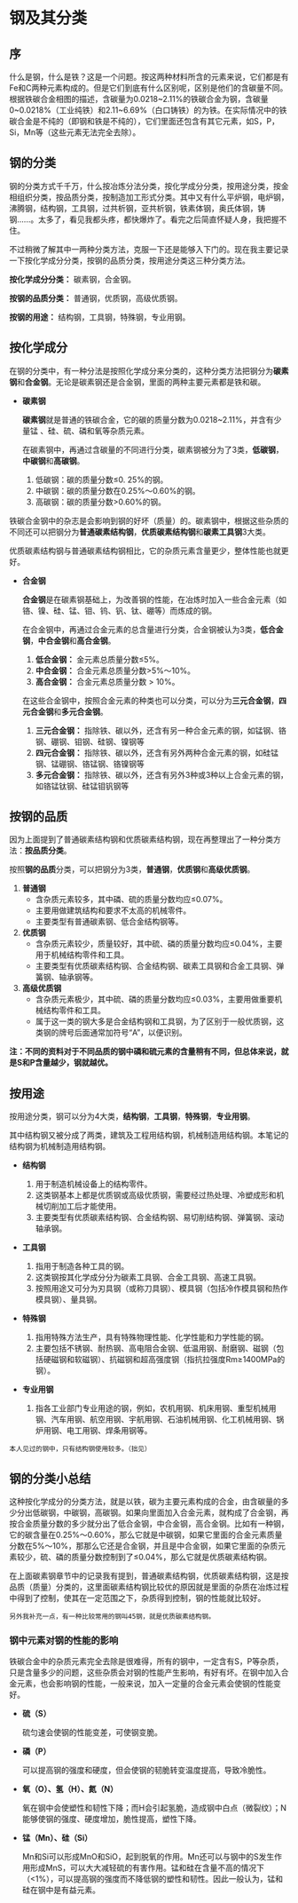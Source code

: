 # 钢及其分类

## 序

什么是钢，什么是铁？这是一个问题。按这两种材料所含的元素来说，它们都是有Fe和C两种元素构成的。但是它们到底有什么区别呢，区别是他们的含碳量不同。根据铁碳合金相图的描述，含碳量为0.0218~2.11%的铁碳合金为钢，含碳量0~0.0218%（工业纯铁）和2.11~6.69%（白口铸铁）的为铁。在实际情况中的铁碳合金是不纯的（即钢和铁是不纯的），它们里面还包含有其它元素，如S，P，Si，Mn等（这些元素无法完全去除）。

## 钢的分类

钢的分类方式千千万，什么按冶炼分法分类，按化学成分分类，按用途分类，按金相组织分类，按品质分类，按制造加工形式分类。其中又有什么平炉钢，电炉钢，沸腾钢，结构钢，工具钢，过共析钢，亚共析钢，铁素体钢，奥氏体钢，铸钢......。太多了，看见我都头疼，都快爆炸了。看完之后简直怀疑人身，我把握不住。

不过稍微了解其中一两种分类方法，克服一下还是能够入下门的。现在我主要记录一下按化学成分分类，按钢的品质分类，按用途分类这三种分类方法。

**按化学成分分类：** 碳素钢，合金钢。

**按钢的品质分类：** 普通钢，优质钢，高级优质钢。

**按钢的用途：** 结构钢，工具钢，特殊钢，专业用钢。

## 按化学成分

在钢的分类中，有一种分法是按照化学成分来分类的，这种分类方法把钢分为**碳素钢**和**合金钢**。无论是碳素钢还是合金钢，里面的两种主要元素都是铁和碳。

- **碳素钢** 

  **碳素钢**就是普通的铁碳合金，它的碳的质量分数为0.0218~2.11%，并含有少量锰 、硅、硫、磷和氧等杂质元素。

  在碳素钢中，再通过含碳量的不同进行分类，碳素钢被分为了3类，**低碳钢**，**中碳钢**和**高碳钢**。

  1. 低碳钢：碳的质量分数≤0. 25%的钢。
  2. 中碳钢：碳的质量分数在0.25%～0.60%的钢。
  3. 高碳钢：碳的质量分数>0.60%的钢。

铁碳合金钢中的杂志是会影响到钢的好坏（质量）的。碳素钢中，根据这些杂质的不同还可以把钢分为**普通碳素结构钢**，**优质碳素结构钢**和**碳素工具钢**3大类。

优质碳素结构钢与普通碳素结构钢相比，它的杂质元素含量更少，整体性能也就更好。

- **合金钢** 

  **合金钢**是在碳素钢基础上，为改善钢的性能，在冶炼时加入一些合金元素（如铬、镍、硅、锰、钼、钨、钒、钛、硼等）而炼成的钢。

  在合金钢中，再通过合金元素的总含量进行分类，合金钢被认为3类，**低合金钢**，**中合金钢**和**高合金钢**。

  1. **低合金钢：** 金元素总质量分数≤5%。
  2. **中合金钢：** 合金元素总质量分数>5%～10%。
  3. **高合金钢：** 合金元素总质量分数 > 10%。

  在这些合金钢中，按照合金元素的种类也可以分类，可以分为**三元合金钢**，**四元合金钢**和**多元合金钢**。

  1. **三元合金钢：** 指除铁、碳以外，还含有另一种合金元素的钢，如锰钢、铬钢、硼钢、钼钢、硅钢、镍钢等
  2. **四元合金钢：** 指除铁、碳以外，还含有另外两种合金元素的钢，如硅锰钢、锰硼钢、铬锰钢、铬镍钢等
  3. **多元合金钢：** 指除铁、碳以外，还含有另外3种或3种以上合金元素的钢，如铬锰钛钢、硅锰钼钒钢等

## 按钢的品质

因为上面提到了普通碳素结构钢和优质碳素结构钢，现在再整理出了一种分类方法：**按品质分类**。

按照**钢的品质**分类，可以把钢分为3类，**普通钢**，**优质钢**和**高级优质钢**。

1. **普通钢** 
   - 含杂质元素较多，其中磷、硫的质量分数均应≤0.07%。
   - 主要用做建筑结构和要求不太高的机械零件。
   - 主要类型有普通碳素钢、低合金结构钢等。
2. **优质钢** 
   - 含杂质元素较少，质量较好，其中硫、磷的质量分数均应≤0.04%，主要用于机械结构零件和工具。
   - 主要类型有优质碳素结构钢、合金结构钢、碳素工具钢和合金工具钢、弹簧钢、轴承钢等。
3. **高级优质钢** 
   - 含杂质元素极少，其中硫、磷的质量分数均应≤0.03%，主要用做重要机械结构零件和工具。
   - 属于这一类的钢大多是合金结构钢和工具钢，为了区别于一般优质钢，这类钢的牌号后面通常加符号“A”，以便识别。

**注：不同的资料对于不同品质的钢中磷和硫元素的含量稍有不同，但总体来说，就是S和P含量越少，钢就越优。** 

## 按用途

按用途分类，钢可以分为4大类，**结构钢**，**工具钢**，**特殊钢**，**专业用钢**。

其中结构钢又被分成了两类，建筑及工程用结构钢，机械制造用结构钢。本笔记的结构钢为机械制造用结构钢。

- **结构钢**
  1. 用于制造机械设备上的结构零件。
  2. 这类钢基本上都是优质钢或高级优质钢，需要经过热处理、冷塑成形和机械切削加工后才能使用。
  3. 主要类型有优质碳素结构钢、合金结构钢、易切削结构钢、弹簧钢、滚动轴承钢。

- **工具钢**
  1. 指用于制造各种工具的钢。
  2. 这类钢按其化学成分分为碳素工具钢、合金工具钢、高速工具钢。
  3. 按照用途又可分为刃具钢（或称刀具钢）、模具钢（包括冷作模具钢和热作模具钢）、量具钢。

- **特殊钢**
  1. 指用特殊方法生产，具有特殊物理性能、化学性能和力学性能的钢。
  2. 主要包括不锈钢、耐热钢、高电阻合金钢、低温用钢、耐磨钢、磁钢（包括硬磁钢和软磁钢）、抗磁钢和超高强度钢（指抗拉强度Rm≥1400MPa的钢）。

- **专业用钢**
  1. 指各工业部门专业用途的钢，例如，农机用钢、机床用钢、重型机械用钢、汽车用钢、航空用钢、宇航用钢、石油机械用钢、化工机械用钢、锅炉用钢、电工用钢、焊条用钢等。

```{note}
本人见过的钢中，只有结构钢使用较多。（拙见）
```

## 钢的分类小总结

这种按化学成分的分类方法，就是以铁，碳为主要元素构成的合金，由含碳量的多少分出低碳钢，中碳钢，高碳钢。如果向里面加入合金元素，就构成了合金钢，再按合金质量分数的多少就分出了低合金钢，中合金钢，高合金钢。比如有一种钢，它的碳含量在0.25%～0.60%，那么它就是中碳钢，如果它里面的合金元素质量分数在5%～10%，那那么它还是合金钢，并且是中合金钢，如果它里面的杂质元素较少，硫、磷的质量分数控制到了≤0.04%，那么它就是优质碳素结构钢。

在上面碳素钢章节中的记录我有提到，普通碳素结构钢，优质碳素结构钢，这是按品质（质量）分类的，这里面碳素结构钢比较优的原因就是里面的杂质在冶炼过程中得到了控制，使其在一定范围之下，杂质得到控制，钢的性能就比较好。

```{note}
另外我补充一点，有一种比较常用的钢叫45钢，就是优质碳素结构钢。
```

### 钢中元素对钢的性能的影响

铁碳合金中的杂质元素完全去除是很难得，所有的钢中，一定含有S，P等杂质，只是含量多少的问题，这些杂质会对钢的性能产生影响，有好有坏。在钢中加入合金元素，也会影响钢的性能，一般来说，加入一定量的合金元素会使钢的性能变好。

- **硫（S）**

  硫匀速会使钢的性能变差，可使钢变脆。

- **磷（P）**

  可以提高钢的强度和硬度，但会使钢的韧脆转变温度提高，导致冷脆性。

- **氧（O）、氢（H）、氮（N）**

  氧在钢中会使塑性和韧性下降；而H会引起氢脆，造成钢中白点（微裂纹）；N能够使钢的强度、硬度增加，脆性提高，塑性下降。

- **锰（Mn）、硅（Si）**

  Mn和Si可以形成MnO和SiO，起到脱氧的作用。Mn还可以与钢中的S发生作用形成MnS，可以大大减轻硫的有害作用。锰和硅在含量不高的情况下（<1%），可以提高钢的强度而不降低钢的塑性和韧性。因此一般认为，锰和硅在钢中是有益元素。

















